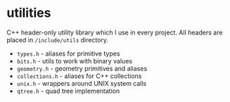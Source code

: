 # utilities

C++ header-only utility library which I use in every project. All headers are placed in `/include/utils` directory.

 * `types.h` - aliases for primitive types
 * `bits.h` - utils to work with binary values
 * `geometry.h` - geometry primitives and aliases
 * `collections.h` - aliases for C++ collections
 * `unix.h` - wrappers around UNIX system calls
 * `qtree.h` - quad tree implementation
